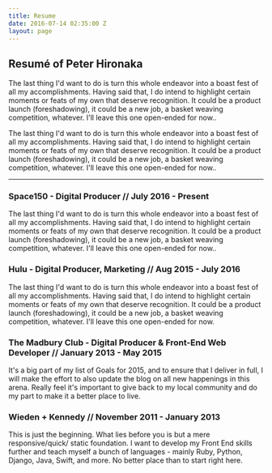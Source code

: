 ```yaml
---
title: Resume
date: 2016-07-14 02:35:00 Z
layout: page
---
```


## Resumé of Peter Hironaka

The last thing I'd want to do is turn this whole endeavor into a boast fest of all my accomplishments. Having said that, I do intend to highlight certain moments or feats of my own that deserve recognition. It could be a  product launch (foreshadowing), it could be a new job, a basket weaving competition, whatever. I'll leave this one open-ended for now..

The last thing I'd want to do is turn this whole endeavor into a boast fest of all my accomplishments. Having said that, I do intend to highlight certain moments or feats of my own that deserve recognition. It could be a  product launch (foreshadowing), it could be a new job, a basket weaving competition, whatever. I'll leave this one open-ended for now..

___

### Space150 - Digital Producer // July 2016 - Present

The last thing I'd want to do is turn this whole endeavor into a boast fest of all my accomplishments. Having said that, I do intend to highlight certain moments or feats of my own that deserve recognition. It could be a  product launch (foreshadowing), it could be a new job, a basket weaving competition, whatever. I'll leave this one open-ended for now..



### Hulu - Digital Producer, Marketing // Aug 2015 - July 2016

The last thing I'd want to do is turn this whole endeavor into a boast fest of all my accomplishments. Having said that, I do intend to highlight certain moments or feats of my own that deserve recognition. It could be a  product launch (foreshadowing), it could be a new job, a basket weaving competition, whatever. I'll leave this one open-ended for now.

### The Madbury Club - Digital Producer & Front-End Web Developer // January 2013 - May 2015

It's a big part of my list of Goals for 2015, and to ensure that I deliver in full, I will make the effort to also update the blog on all new happenings in this arena. Really feel it's important to give back to my local community and do my part to make it a better place to live. 


### Wieden + Kennedy // November 2011 - January 2013

This is just the beginning. What lies before you is but a mere responsive/quick/ static foundation. I want to develop my Front End skills further and teach myself a bunch of languages - mainly Ruby, Python, Django, Java, Swift, and more. No better place than to start right here.

